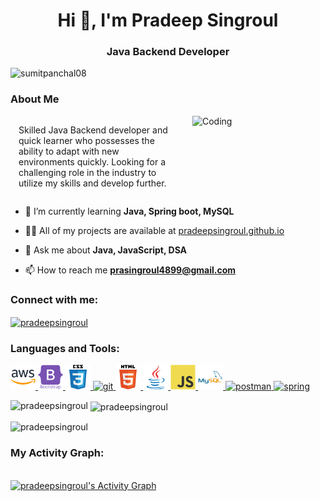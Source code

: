 <h1 align="center">Hi 👋, I'm Pradeep Singroul</h1>
<h3 align="center">Java Backend Developer</h3>

<p align="left"> <img src="https://komarev.com/ghpvc/?username=sumitpanchal08&label=Profile%20views&color=0e75b6&style=flat" alt="sumitpanchal08" /> </p>
<h3 align="left">About Me</h3>
<div style="display: flex; justify-content: space-around;" >
 <p align="left" style="width: 50%;">Skilled Java Backend developer and quick learner who
possesses the ability to adapt with new environments
quickly. Looking for a challenging role in the industry to
utilize my skills and develop further.
 </p>
 <img  align="right" alt="Coding" width="200" src="https://cdn.dribbble.com/users/730703/screenshots/6581243/avento.gif">
</div>

- 🌱 I’m currently learning **Java, Spring boot, MySQL**

- 👨‍💻 All of my projects are available at [pradeepsingroul.github.io](pradeepsingroul.github.io)

- 💬 Ask me about **Java, JavaScript, DSA**

- 📫 How to reach me **prasingroul4899@gmail.com**


<h3 align="left">Connect with me:</h3>
<p align="left">
<a href="https://www.linkedin.com/in/pradeep-singroul-632410233/" target="blank"><img align="center" src="https://raw.githubusercontent.com/rahuldkjain/github-profile-readme-generator/master/src/images/icons/Social/linked-in-alt.svg" alt="pradeepsingroul" height="30" width="40" /></a>
</p>

<h3 align="left">Languages and Tools:</h3>
<p align="left"> <a href="https://aws.amazon.com" target="_blank" rel="noreferrer"> <img src="https://raw.githubusercontent.com/devicons/devicon/master/icons/amazonwebservices/amazonwebservices-original-wordmark.svg" alt="aws" width="40" height="40"/> </a> <a href="https://getbootstrap.com" target="_blank" rel="noreferrer"> <img src="https://raw.githubusercontent.com/devicons/devicon/master/icons/bootstrap/bootstrap-plain-wordmark.svg" alt="bootstrap" width="40" height="40"/> </a> <a href="https://www.w3schools.com/css/" target="_blank" rel="noreferrer"> <img src="https://raw.githubusercontent.com/devicons/devicon/master/icons/css3/css3-original-wordmark.svg" alt="css3" width="40" height="40"/> </a> <a href="https://git-scm.com/" target="_blank" rel="noreferrer"> <img src="https://www.vectorlogo.zone/logos/git-scm/git-scm-icon.svg" alt="git" width="40" height="40"/> </a> <a href="https://www.w3.org/html/" target="_blank" rel="noreferrer"> <img src="https://raw.githubusercontent.com/devicons/devicon/master/icons/html5/html5-original-wordmark.svg" alt="html5" width="40" height="40"/> </a> <a href="https://www.java.com" target="_blank" rel="noreferrer"> <img src="https://raw.githubusercontent.com/devicons/devicon/master/icons/java/java-original.svg" alt="java" width="40" height="40"/> </a> <a href="https://developer.mozilla.org/en-US/docs/Web/JavaScript" target="_blank" rel="noreferrer"> <img src="https://raw.githubusercontent.com/devicons/devicon/master/icons/javascript/javascript-original.svg" alt="javascript" width="40" height="40"/> </a> <a href="https://www.mysql.com/" target="_blank" rel="noreferrer"> <img src="https://raw.githubusercontent.com/devicons/devicon/master/icons/mysql/mysql-original-wordmark.svg" alt="mysql" width="40" height="40"/> </a> <a href="https://postman.com" target="_blank" rel="noreferrer"> <img src="https://www.vectorlogo.zone/logos/getpostman/getpostman-icon.svg" alt="postman" width="40" height="40"/> </a> <a href="https://spring.io/" target="_blank" rel="noreferrer"> <img src="https://www.vectorlogo.zone/logos/springio/springio-icon.svg" alt="spring" width="40" height="40"/> </a> </p>

<p><img align="left" src="https://github-readme-stats.vercel.app/api/top-langs?username=pradeepsingroul_icons=true&locale=en&layout=compact" alt="pradeepsingroul" /></p>

<p>&nbsp;<img align="center" src="https://github-readme-stats.vercel.app/api?username=pradeepsingroul&show_icons=true&locale=en" alt="pradeepsingroul" /></p>

<p><img align="center" src="https://github-readme-streak-stats.herokuapp.com/?user=pradeepsingroul&" alt="pradeepsingroul" /></p>

<h3>My Activity Graph:</h3>
  <br/>
   <a href="https://github.com/pradeepsingroul"><img alt="pradeepsingroul's Activity Graph" src="https://activity-graph.herokuapp.com/graph?username=pradeepsingroul&custom_title=Sumit's%20Contribution%20Graph&theme=react-dark" /></a>
  <br/>

<!--
**pradeepsingroul/pradeepsingroul** is a ✨ _special_ ✨ repository because its `README.md` (this file) appears on your GitHub profile.

Here are some ideas to get you started:

- 🔭 I’m currently working on ...
- 🌱 I’m currently learning ...
- 👯 I’m looking to collaborate on ...
- 🤔 I’m looking for help with ...
- 💬 Ask me about ...
- 📫 How to reach me: ...
- 😄 Pronouns: ...
- ⚡ Fun fact: ...
-->
